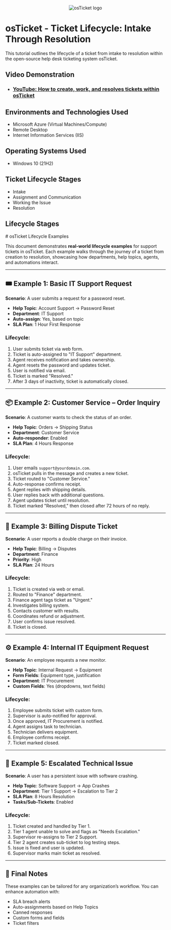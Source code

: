 <p align="center">
<img src="https://i.imgur.com/Clzj7Xs.png" alt="osTicket logo"/>
</p>

<h1>osTicket - Ticket Lifecycle: Intake Through Resolution</h1>
This tutorial outlines the lifecycle of a ticket from intake to resolution within the open-source help desk ticketing system osTicket.<br />


<h2>Video Demonstration</h2>

- ### [YouTube: How to create, work, and resolves tickets within osTicket](https://www.youtube.com)

<h2>Environments and Technologies Used</h2>

- Microsoft Azure (Virtual Machines/Compute)
- Remote Desktop
- Internet Information Services (IIS)

<h2>Operating Systems Used </h2>

- Windows 10</b> (21H2)

<h2>Ticket Lifecycle Stages</h2>

- Intake
- Assignment and Communication
- Working the Issue
- Resolution

<h2>Lifecycle Stages</h2>
# osTicket Lifecycle Examples

This document demonstrates **real-world lifecycle examples** for support tickets in osTicket. Each example walks through the journey of a ticket from creation to resolution, showcasing how departments, help topics, agents, and automations interact.

---

## 🎟️ Example 1: Basic IT Support Request

**Scenario**: A user submits a request for a password reset.

- **Help Topic**: Account Support → Password Reset
- **Department**: IT Support
- **Auto-assign**: Yes, based on topic
- **SLA Plan**: 1 Hour First Response

### Lifecycle:
1. User submits ticket via web form.
2. Ticket is auto-assigned to "IT Support" department.
3. Agent receives notification and takes ownership.
4. Agent resets the password and updates ticket.
5. User is notified via email.
6. Ticket is marked "Resolved."
7. After 3 days of inactivity, ticket is automatically closed.

---

## 📦 Example 2: Customer Service – Order Inquiry

**Scenario**: A customer wants to check the status of an order.

- **Help Topic**: Orders → Shipping Status
- **Department**: Customer Service
- **Auto-responder**: Enabled
- **SLA Plan**: 4 Hours Response

### Lifecycle:
1. User emails `support@yourdomain.com`.
2. osTicket pulls in the message and creates a new ticket.
3. Ticket routed to "Customer Service."
4. Auto-response confirms receipt.
5. Agent replies with shipping details.
6. User replies back with additional questions.
7. Agent updates ticket until resolution.
8. Ticket marked "Resolved," then closed after 72 hours of no reply.

---

## 🧾 Example 3: Billing Dispute Ticket

**Scenario**: A user reports a double charge on their invoice.

- **Help Topic**: Billing → Disputes
- **Department**: Finance
- **Priority**: High
- **SLA Plan**: 24 Hours

### Lifecycle:
1. Ticket is created via web or email.
2. Routed to "Finance" department.
3. Finance agent tags ticket as "Urgent."
4. Investigates billing system.
5. Contacts customer with results.
6. Coordinates refund or adjustment.
7. User confirms issue resolved.
8. Ticket is closed.

---

## ⚙️ Example 4: Internal IT Equipment Request

**Scenario**: An employee requests a new monitor.

- **Help Topic**: Internal Request → Equipment
- **Form Fields**: Equipment type, justification
- **Department**: IT Procurement
- **Custom Fields**: Yes (dropdowns, text fields)

### Lifecycle:
1. Employee submits ticket with custom form.
2. Supervisor is auto-notified for approval.
3. Once approved, IT Procurement is notified.
4. Agent assigns task to technician.
5. Technician delivers equipment.
6. Employee confirms receipt.
7. Ticket marked closed.

---

## 🔄 Example 5: Escalated Technical Issue

**Scenario**: A user has a persistent issue with software crashing.

- **Help Topic**: Software Support → App Crashes
- **Department**: Tier 1 Support → Escalation to Tier 2
- **SLA Plan**: 8 Hours Resolution
- **Tasks/Sub-Tickets**: Enabled

### Lifecycle:
1. Ticket created and handled by Tier 1.
2. Tier 1 agent unable to solve and flags as "Needs Escalation."
3. Supervisor re-assigns to Tier 2 Support.
4. Tier 2 agent creates sub-ticket to log testing steps.
5. Issue is fixed and user is updated.
6. Supervisor marks main ticket as resolved.

---

## 📌 Final Notes

These examples can be tailored for any organization’s workflow. You can enhance automation with:

- SLA breach alerts
- Auto-assignments based on Help Topics
- Canned responses
- Custom forms and fields
- Ticket filters
